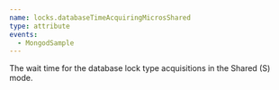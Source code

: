 ```yaml
---
name: locks.databaseTimeAcquiringMicrosShared
type: attribute
events:
  - MongodSample
---
```


The wait time for the database lock type acquisitions in the Shared (S) mode.